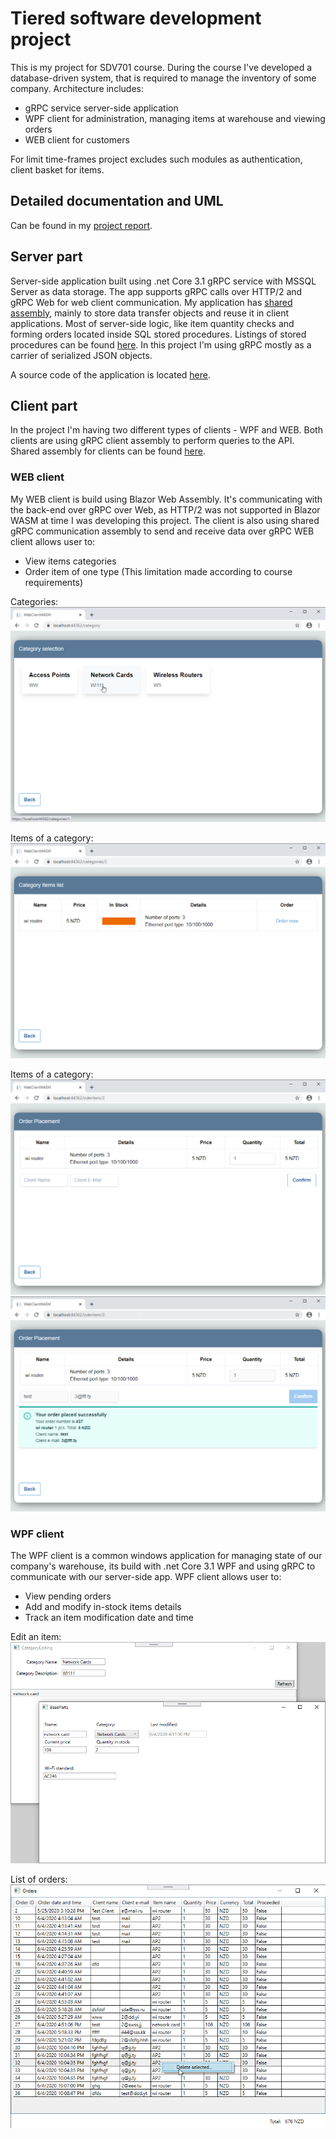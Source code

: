 # Tiered software development project

This is my project for SDV701 course.
During the course I've developed a database-driven system, that is required to manage the inventory of some company.
Architecture includes:

- gRPC service server-side application
- WPF client for administration, managing items at warehouse and viewing orders
- WEB client for customers

For limit time-frames project excludes such modules as authentication, client basket for items.

## Detailed documentation and UML

Can be found in my [project report](SDV701A2_STAGE_2_Oleg_Sivers.pdf).

## Server part

Server-side application built using .net Core 3.1 gRPC service with MSSQL Server as data storage.
The app supports gRPC calls over HTTP/2 and gRPC Web for web client communication.
My application has [shared assembly](/SDV701BackEnd/SDV701common), mainly to store data transfer objects and reuse it in client applications.
Most of server-side logic, like item quantity checks and forming orders located inside SQL stored procedures.
Listings of stored procedures can be found [here](Database_Scripts.sql).
In this project I'm using gRPC mostly as a carrier of serialized JSON objects.

A source code of the application is located [here](/SDV701BackEnd).

## Client part

In the project I'm having two different types of clients - WPF and WEB. Both clients are using gRPC client assembly to perform queries to the API.
Shared assembly for clients can be found [here](/SDV701WinClient/grpcCalls).

### WEB client

My WEB client is build using Blazor Web Assembly. It's communicating with the back-end over gRPC over Web, as HTTP/2 was not supported in Blazor WASM at time I was developing this project. The client is also using shared gRPC communication assembly to send and receive data over gRPC
WEB client allows user to:

- View items categories
- Order item of one type (This limitation made according to course requirements)

Categories:
![WebClient categories](/screenshots/WEBCatList.png 'WebClient categories')

Items of a category:
![WebClient items](/screenshots/WEBItemsList.png 'WebClient items')

Items of a category:
![WebClient order](/screenshots/WEBOrder.png 'WebClient order')
![WebClient order green](/screenshots/WEBOrderGreen.png 'WebClient order green')

### WPF client

The WPF client is a common windows application for managing state of our company's warehouse, its build with .net Core 3.1 WPF and using gRPC to communicate with our server-side app.
WPF client allows user to:

- View pending orders
- Add and modify in-stock items details
- Track an item modification date and time

Edit an item:
![Edit an item](/screenshots/itemediting.png 'Edit an item')

List of orders:
![List of orders](/screenshots/orderlist.png 'List of orders')
